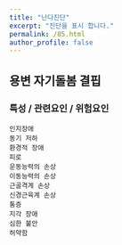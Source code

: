 ```yaml
---
title: "난다진단"
excerpt: "진단을 표시 합니다."
permalink: /85.html
author_profile: false
---
```

## 용변 자기돌봄 결핍




### 특성 / 관련요인 / 위험요인

>                

    인지장애
    동기 저하
    환경적 장애
    피로
    운동능력의 손상
    이동능력의 손상
    근골격계 손상
    신경근육계 손상
    통증
    지각 장애
    심한 불안
    허약함
